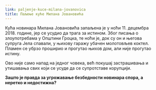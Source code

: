 ```yaml
---
link: paljenje-kuce-milana-jovanovica
title: Паљење куће Милана Јовановића
---
```

Кућа новинара Милана Јовановића запаљена је у ноћи 11. децембра 2018. године, јер се усудио да трага за истином. Због писања о злоупотребама у Општини Гроцка, те ноћи је, док су он и његова супруга Јела спавали, у њихову гаражу убачен молотовљев коктел. Пламен се убрзо проширио и прогутао њихов дом, али није прогутао истину.

Ово није само напад на једног човека, већ покушај застрашивања и утишавања свих који се усуде да се супротставе корупцији.

**Зашто је правда за угрожавање безбедности новинара спора, а неретко и недостижна?**
